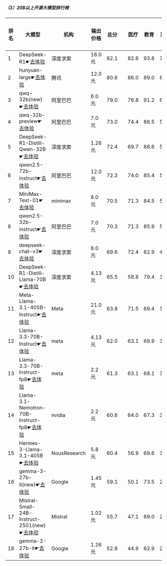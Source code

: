 ##### （3）20B以上开源大模型排行榜
|排名|大模型|机构|输出价格|总分| |医疗|教育|法律|行政公务|心理健康|推理与数学计算|语言与指令遵从|
|---|-----|---|-------|---|-|----|---|---|------|-------|-----------|------------|
|1|DeepSeek-R1☛[去体验](https://easyllm.site/static/modelcompare.html?type=open-source)|深度求索|16.0元|82.1| |                    82.6|93.8|74.8|                    88.6|61.5|                    88.5|84.8|
|2|hunyuan-large☛[去体验](https://easyllm.site/static/modelcompare.html?type=open-source)|腾讯|12.0元|80.6| |                    86.0|89.0|83.2|                    75.7|73.2|                    77.1|80.1|
|3|qwq-32b(new)☛[去体验](https://easyllm.site/static/modelcompare.html?type=open-source)|阿里巴巴|6.0元|79.0| |                    76.8|91.2|62.5|                    86.5|63.0|                    87.6|85.2|
|4|qwq-32b-preview☛[去体验](https://easyllm.site/static/modelcompare.html?type=open-source)|阿里巴巴|7.0元|73.0| |                    74.4|86.5|55.0|                    78.0|59.9|                    78.6|78.9|
|5|DeepSeek-R1-Distill-Qwen-32B☛[去体验](https://easyllm.site/static/modelcompare.html?type=open-source)|深度求索|1.26元|72.4| |                    69.7|88.6|53.5|                    76.2|53.8|                    83.9|81.4|
|6|qwen2.5-72b-instruct☛[去体验](https://easyllm.site/static/modelcompare.html?type=open-source)|阿里巴巴|12.0元|72.3| |                    74.0|85.4|53.2|                    71.7|59.5|                    80.3|81.7|
|7|MiniMax-Text-01☛[去体验](https://easyllm.site/static/modelcompare.html?type=open-source)|minimax|8.0元|70.5| |                    71.3|84.5|52.7|                    69.6|57.8|                    76.5|81.3|
|8|qwen2.5-32b-instruct☛[去体验](https://easyllm.site/static/modelcompare.html?type=open-source)|阿里巴巴|7.0元|70.3| |                    71.3|85.9|52.7|                    70.0|57.8|                    73.8|80.7|
|9|deepseek-chat-v3☛[去体验](https://easyllm.site/static/modelcompare.html?type=open-source)|深度求索|8.0元|69.6| |                    72.4|82.9|41.5|                    72.7|56.0|                    82.5|79.3|
|10|DeepSeek-R1-Distill-Llama-70B☛[去体验](https://easyllm.site/static/modelcompare.html?type=open-source)|深度求索|4.13元|65.5| |                    58.8|79.4|36.9|                    77.5|46.2|                    82.4|77.0|
|11|Meta-Llama-3.1-405B-Instruct☛[去体验](https://easyllm.site/static/modelcompare.html?type=open-source)|Meta|21.0元|63.8| |                    71.5|69.4|36.8|                    64.2|53.9|                    73.0|77.9|
|12|Llama-3.3-70B-Instruct☛[去体验](https://easyllm.site/static/modelcompare.html?type=open-source)|meta|4.13元|62.0| |                    63.1|69.9|32.1|                    66.4|49.6|                    75.1|78.0|
|13|Llama-3.3-70B-Instruct-fp8☛[去体验](https://easyllm.site/static/modelcompare.html?type=open-source)|meta|2.2元|61.3| |                    63.1|68.1|31.2|                    64.8|48.5|                    75.4|78.1|
|14|Llama-3.1-Nemotron-70B-Instruct-fp8☛[去体验](https://easyllm.site/static/modelcompare.html?type=open-source)|nvidia|2.2元|60.6| |                    64.0|67.3|32.8|                    63.7|50.1|                    68.6|77.8|
|15|Hermes-3-Llama-3.1-405B☛[去体验](https://easyllm.site/static/modelcompare.html?type=open-source)|NousResearch|5.8元|60.4| |                    56.9|69.6|31.6|                    64.7|48.9|                    72.8|78.0|
|16|gemma-3-27b-it(new)☛[去体验](https://easyllm.site/static/modelcompare.html?type=open-source)|Google|1.45元|59.1| |                    50.1|73.5|23.0|                    70.5|44.5|                    79.2|73.1|
|17|Mistral-Small-24B-Instruct-2501(new)☛[去体验](https://easyllm.site/static/modelcompare.html?type=open-source)|Mistral|1.02元|55.7| |                    47.1|69.0|28.5|                    58.0|40.2|                    72.6|74.4|
|18|gemma-2-27b-it☛[去体验](https://easyllm.site/static/modelcompare.html?type=open-source)|Google|1.26元|52.8| |                    44.9|62.9|24.7|                    57.1|43.5|                    61.7|74.9|
    
